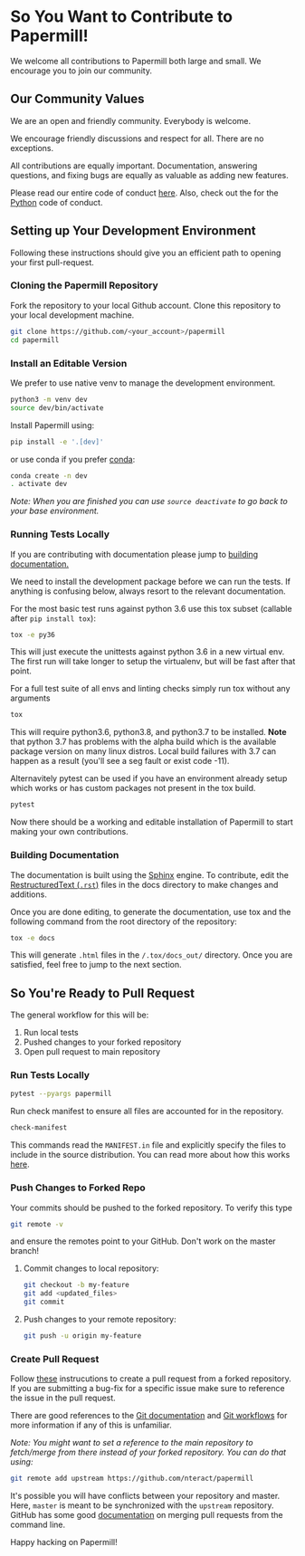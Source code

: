 # So You Want to Contribute to Papermill!
We welcome all contributions to Papermill both large and small. We encourage you to join our community.

## Our Community Values

We are an open and friendly community. Everybody is welcome.

We encourage friendly discussions and respect for all. There are no exceptions.

All contributions are equally important. Documentation, answering questions, and fixing bugs are equally as valuable as adding new features.

Please read our entire code of conduct [here](https://github.com/nteract/nteract/blob/master/CODE_OF_CONDUCT.md). Also, check out the for the [Python](https://github.com/nteract/nteract/blob/master/CODE_OF_CONDUCT.md) code of conduct.

## Setting up Your Development Environment
Following these instructions should give you an efficient path to opening your first pull-request.

### Cloning the Papermill Repository
Fork the repository to your local Github account. Clone this repository to your local development machine.
```bash
git clone https://github.com/<your_account>/papermill
cd papermill
```

### Install an Editable Version

We prefer to use native venv to manage the development environment.

```bash
python3 -m venv dev
source dev/bin/activate
```

Install Papermill using:

```bash
pip install -e '.[dev]'
```

or use conda if you prefer [conda](https://conda.io/docs/user-guide/tasks/manage-environments.html):

```bash
conda create -n dev
. activate dev
```

_Note: When you are finished you can use `source deactivate` to go back to your base environment._

### Running Tests Locally

If you are contributing with documentation please jump to [building documentation.](#Building-Documentation)

We need to install the development package before we can run the tests. If anything is confusing below, always resort to the relevant documentation.

For the most basic test runs against python 3.6 use this tox subset (callable after `pip install tox`):

```bash
tox -e py36
```

This will just execute the unittests against python 3.6 in a new virtual env. The first run will take longer to setup the virtualenv, but will be fast after that point.

For a full test suite of all envs and linting checks simply run tox without any arguments

```bash
tox
```

This will require python3.6, python3.8, and python3.7 to be installed. **Note** that python 3.7 has problems with the alpha build which is the available package version on many linux distros. Local build failures with 3.7 can happen as a result (you'll see a seg fault or exist code -11).

Alternavitely pytest can be used if you have an environment already setup which works or has custom packages not present in the tox build.

```bash
pytest
```

Now there should be a working and editable installation of Papermill to start making your own contributions.

### Building Documentation

The documentation is built using the [Sphinx](http://www.sphinx-doc.org/en/master/) engine. To contribute, edit the [RestructuredText (`.rst`)](https://en.wikipedia.org/wiki/ReStructuredText) files in the docs directory to make changes and additions.

Once you are done editing, to generate the documentation, use tox and the following command from the root directory of the repository:

```bash
tox -e docs
```

This will generate `.html` files in the `/.tox/docs_out/` directory. Once you are satisfied, feel free to jump to the next section.

## So You're Ready to Pull Request

The general workflow for this will be:

1. Run local tests
2. Pushed changes to your forked repository
3. Open pull request to main repository

### Run Tests Locally

```bash
pytest --pyargs papermill
```

Run check manifest to ensure all files are accounted for in the repository.

```bash
check-manifest
```

This commands read the `MANIFEST.in` file and explicitly specify the files to include in the source distribution. You can read more about how this works [here](https://docs.python.org/3/distutils/sourcedist.html).

### Push Changes to Forked Repo

Your commits should be pushed to the forked repository. To verify this type

```bash
git remote -v
```

and ensure the remotes point to your GitHub. Don't work on the master branch!

1. Commit changes to local repository:

    ```bash
    git checkout -b my-feature
    git add <updated_files>
    git commit
    ```

2. Push changes to your remote repository:

    ```bash
    git push -u origin my-feature
    ```

### Create Pull Request

Follow [these](https://help.github.com/articles/creating-a-pull-request-from-a-fork/) instrucutions to create a pull request from a forked repository. If you are submitting a bug-fix for a specific issue make sure to reference the issue in the pull request.

There are good references to the [Git documentation](https://git-scm.com/doc) and [Git workflows](https://docs.scipy.org/doc/numpy/dev/gitwash/development_workflow.html) for more information if any of this is unfamiliar.

_Note: You might want to set a reference to the main repository to fetch/merge from there instead of your forked repository. You can do that using:_

```bash
git remote add upstream https://github.com/nteract/papermill
```

It's possible you will have conflicts between your repository and master. Here, `master` is meant to be synchronized with the ```upstream``` repository.  GitHub has some good [documentation](https://help.github.com/articles/resolving-a-merge-conflict-using-the-command-line/) on merging pull requests from the command line.

Happy hacking on Papermill!

